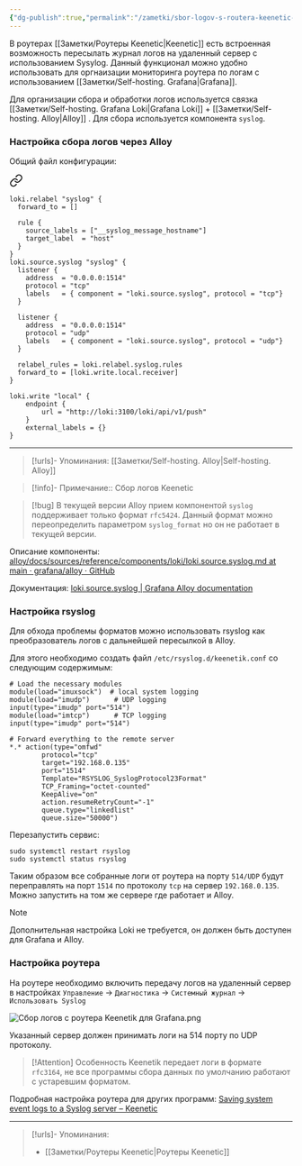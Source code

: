 ```yaml
---
{"dg-publish":true,"permalink":"/zametki/sbor-logov-s-routera-keenetic-dlya-grafana/","created":"2024-10-08 23:46","updated":"2024-10-09T01:46:03+03:00"}
---
```


В роутерах [[Заметки/Роутеры Keenetic\|Keenetic]] есть встроенная возможность пересылать журнал логов на удаленный сервер с использованием Sysylog. Данный функционал можно удобно использовать для оргнаизации мониторинга роутера по логам с использованием [[Заметки/Self-hosting. Grafana\|Grafana]].

Для организации сбора и обработки логов используется связка [[Заметки/Self-hosting. Grafana Loki\|Grafana Loki]] + [[Заметки/Self-hosting. Alloy\|Alloy]] . Для сбора используется компонента `syslog`.

### Настройка сбора логов через Alloy
Общий файл конфигурации:

<div class="transclusion internal-embed is-loaded"><a class="markdown-embed-link" href="/konfigi/alloy-keenetic/" aria-label="Open link"><svg xmlns="http://www.w3.org/2000/svg" width="24" height="24" viewBox="0 0 24 24" fill="none" stroke="currentColor" stroke-width="2" stroke-linecap="round" stroke-linejoin="round" class="svg-icon lucide-link"><path d="M10 13a5 5 0 0 0 7.54.54l3-3a5 5 0 0 0-7.07-7.07l-1.72 1.71"></path><path d="M14 11a5 5 0 0 0-7.54-.54l-3 3a5 5 0 0 0 7.07 7.07l1.71-1.71"></path></svg></a><div class="markdown-embed">





```shell
loki.relabel "syslog" {
  forward_to = []

  rule {
    source_labels = ["__syslog_message_hostname"]
    target_label  = "host"
  }
}
loki.source.syslog "syslog" {
  listener {
    address  = "0.0.0.0:1514"
    protocol = "tcp"
    labels   = { component = "loki.source.syslog", protocol = "tcp"}
  }

  listener {
    address  = "0.0.0.0:1514"
    protocol = "udp"
    labels   = { component = "loki.source.syslog", protocol = "udp"}  
  }

  relabel_rules = loki.relabel.syslog.rules
  forward_to = [loki.write.local.receiver]
}

loki.write "local" {
    endpoint {
        url = "http://loki:3100/loki/api/v1/push"
    }
    external_labels = {}
}
```

---
> [!urls]- Упоминания:
> [[Заметки/Self-hosting. Alloy\|Self-hosting. Alloy]]

> [!info]-
> Примечание::  Сбор логов Keenetic


</div></div>


> [!bug]
> В текущей версии Alloy прием компонентой `syslog` поддерживает только формат `rfc5424`. Данный формат можно переопределить параметром `syslog_format` но он не работает в текущей версии.

Описание компоненты: [alloy/docs/sources/reference/components/loki/loki.source.syslog.md at main · grafana/alloy · GitHub](https://github.com/grafana/alloy/blob/main/docs/sources/reference/components/loki/loki.source.syslog.md)

Документация: [loki.source.syslog | Grafana Alloy documentation](https://grafana.com/docs/alloy/latest/reference/components/loki/loki.source.syslog/)

### Настройка  rsyslog

Для обхода проблемы форматов можно использовать rsyslog как преобразователь логов с дальнейшей пересылкой в Alloy.

Для этого необходимо создать файл `/etc/rsyslog.d/keenetik.conf` со следующим содержимым:
```
# Load the necessary modules
module(load="imuxsock")  # local system logging
module(load="imudp")      # UDP logging
input(type="imudp" port="514")
module(load="imtcp")      # TCP logging
input(type="imudp" port="514")

# Forward everything to the remote server
*.* action(type="omfwd"
        protocol="tcp"
        target="192.168.0.135"
        port="1514"
        Template="RSYSLOG_SyslogProtocol23Format"
        TCP_Framing="octet-counted"
        KeepAlive="on"
        action.resumeRetryCount="-1"
        queue.type="linkedlist"
        queue.size="50000")
```

Перезапустить сервис:
```
sudo systemctl restart rsyslog
sudo systemctl status rsyslog
```

Таким образом все собранные логи от роутера на порту `514/UDP` будут переправлять на порт `1514` по протоколу `tcp` на сервер `192.168.0.135`. Можно запустить на том же сервере где работает и Alloy.

> [!note]
> Дополнительная настройка Loki не требуется, он должен быть доступен для Grafana и Alloy.

### Настройка роутера

На роутере необходимо включить передачу логов на удаленный сервер в настройках `Управление` -> `Диагностика` -> `Системный журнал` -> `Использовать Syslog`

![Сбор логов с роутера Keenetik для Grafana.png](/img/user/%D0%98%D1%81%D1%85%D0%BE%D0%B4%D0%BD%D0%B8%D0%BA%D0%B8/%D0%A1%D0%B1%D0%BE%D1%80%20%D0%BB%D0%BE%D0%B3%D0%BE%D0%B2%20%D1%81%20%D1%80%D0%BE%D1%83%D1%82%D0%B5%D1%80%D0%B0%20Keenetik%20%D0%B4%D0%BB%D1%8F%20Grafana.png)

Указанный сервер должен принимать логи на 514 порту по UDP протоколу.

> [!Attention] Особенность
> Keenetik передает логи в формате `rfc3164`, не все программы сбора данных по умолчанию работают с устаревшим форматом.

Подробная настройка роутера для других программ: [Saving system event logs to a Syslog server – Keenetic](https://help.keenetic.com/hc/en-us/articles/213966129-Saving-system-event-logs-to-a-Syslog-server)

---
> [!urls]- Упоминания:
> - [[Заметки/Роутеры Keenetic\|Роутеры Keenetic]]